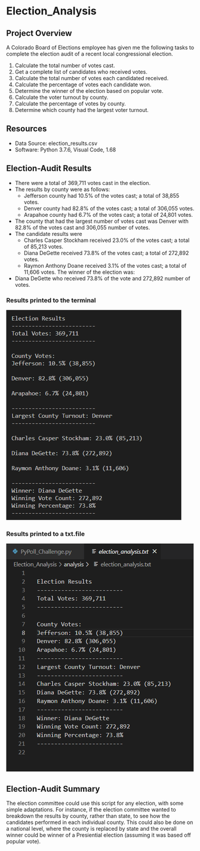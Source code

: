 # Election_Analysis

## Project Overview
A Colorado Board of Elections employee has given me the following tasks to complete the election audit of a recent local congressional election.

1. Calculate the total number of votes cast.
2. Get a complete list of candidates who received votes.
3. Calculate the total number of votes each candidated received.
4. Calculate the percentage of votes each candidate won.
5. Determine the winner of the election based on popular vote.
6. Calculate the voter turnout by county.
7. Calculate the percentage of votes by county.
8. Determine which county had the largest voter turnout. 


## Resources
- Data Source: election_results.csv
- Software: Python 3.7.6, Visual Code, 1.68

## Election-Audit Results
- There were a total of 369,711 votes cast in the election.
- The results by county were as follows:
  - Jefferson county had 10.5% of the votes cast; a total of 38,855 votes.
  - Denver county had 82.8% of the votes cast; a total of 306,055 votes.
  - Arapahoe county had 6.7% of the votes cast; a total of 24,801 votes.
- The county that had the largest number of votes cast was Denver with 82.8% of the votes cast and 306,055 number of votes.
- The candidate results were
  - Charles Casper Stockham received 23.0% of the votes cast; a total of 85,213 votes.
  - Diana DeGette received 73.8% of the votes cast; a total of 272,892 votes.
  - Raymon Anthony Doane received 3.1% of the votes cast; a total of 11,606 votes.
The winner of the election was:
- Diana DeGette who received 73.8% of the vote and 272,892 number of votes.

### Results printed to the terminal
![this is an image](https://github.com/eneubauer2022/Election_Analysis/blob/main/results_in_terminal.png)

### Results printed to a txt.file
![this is an image](https://github.com/eneubauer2022/Election_Analysis/blob/main/results_in_txtfile.png)

## Election-Audit Summary
The election committee could use this script for any election, with some simple adaptations. For instance, if the election committee wanted to breakdown the results by county, rather than state, to see how the candidates performed in each individual county. This could also be done on a national level, where the county is replaced by state and the overall winner could be winner of a Presiential election (assuming it was based off popular vote). 
